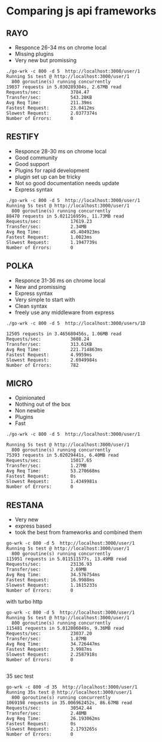 # Comparing js api frameworks

## RAYO

- Responce 26-34 ms on chrome local
- Missing plugins
- Very new but promissing

```
./go-wrk -c 800 -d 5  http://localhost:3000/user/1
Running 5s test @ http://localhost:3000/user/1
  800 goroutine(s) running concurrently
19037 requests in 5.030289304s, 2.67MB read
Requests/sec:           3784.47
Transfer/sec:           543.28KB
Avg Req Time:           211.39ms
Fastest Request:        23.0412ms
Slowest Request:        2.0377374s
Number of Errors:       0

```

## RESTIFY

- Responce 28-30 ms on chrome local
- Good community
- Good support
- Plugins for rapid development
- plugin set up can be tricky
- Not so good documentation needs update
- Express syntax

```
./go-wrk -c 800 -d 5  http://localhost:3000/user/1
Running 5s test @ http://localhost:3000/user/1
  800 goroutine(s) running concurrently
88470 requests in 5.021216959s, 11.73MB read
Requests/sec:           17619.23
Transfer/sec:           2.34MB
Avg Req Time:           45.404923ms
Fastest Request:        1.0023ms
Slowest Request:        1.1947739s
Number of Errors:       0

```

## POLKA

- Responce 31-36 ms on chrome local
- New and promissing
- Express syntax
- Very simple to start with
- Clean syntax
- freely use any middleware from express

```
./go-wrk -c 800 -d 5  http://localhost:3000/users/1D

12505 requests in 3.465680456s, 1.06MB read
Requests/sec:           3608.24
Transfer/sec:           313.61KB
Avg Req Time:           221.714863ms
Fastest Request:        4.9959ms
Slowest Request:        2.6949984s
Number of Errors:       782

```

## MICRO

- Opinionated
- Nothing out of the box
- Non newbie
- Plugins
- Fast

```
./go-wrk -c 800 -d 5  http://localhost:3000/user/1

Running 5s test @ http://localhost:3000/user/1
  800 goroutine(s) running concurrently
75393 requests in 5.02029441s, 6.40MB read
Requests/sec:           15017.65
Transfer/sec:           1.27MB
Avg Req Time:           53.270668ms
Fastest Request:        0s
Slowest Request:        1.4349981s
Number of Errors:       0
```



## RESTANA

- Very new 
- express based 
- took the best from frameworks and combined them

```
go-wrk -c 800 -d 5  http://localhost:3000/user/1
Running 5s test @ http://localhost:3000/user/1
  800 goroutine(s) running concurrently
115951 requests in 5.011511577s, 13.49MB read
Requests/sec:           23136.93
Transfer/sec:           2.69MB
Avg Req Time:           34.576754ms
Fastest Request:        16.9988ms
Slowest Request:        1.1615233s
Number of Errors:       0
```

with turbo http

```
go-wrk -c 800 -d 5  http://localhost:3000/user/1
Running 5s test @ http://localhost:3000/user/1
  800 goroutine(s) running concurrently
115481 requests in 5.012806049s, 9.36MB read
Requests/sec:           23037.20
Transfer/sec:           1.87MB
Avg Req Time:           34.726447ms
Fastest Request:        3.9987ms
Slowest Request:        2.2587918s
Number of Errors:       0


```

35 sec test

```
go-wrk -c 800 -d 35  http://localhost:3000/user/1
Running 35s test @ http://localhost:3000/user/1
  800 goroutine(s) running concurrently
1069198 requests in 35.006962452s, 86.67MB read
Requests/sec:           30542.44
Transfer/sec:           2.48MB
Avg Req Time:           26.193062ms
Fastest Request:        0s
Slowest Request:        2.1793265s
Number of Errors:       0

```